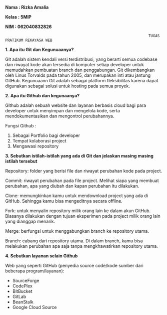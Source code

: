 **Nama  : Rizka Amalia**

**Kelas : 5MIP**

**NIM   : 062040832826**

                                                                    TUGAS PRATIKUM REKAYASA WEB

**1. Apa itu Git dan Kegunuaanya?**

   Git adalah sistem kendali versi terdistribusi, yang berarti semua codebase dan riwayat kode akan tersedia di komputer setiap developer untuk 
   memudahkan pembuatan branch dan penggabungan. Git dikembangkan oleh Linus Torvalds pada tahun 2005, dan merupakan inti atau jantung GitHub.
   Kegunuaann Git adalah sebagai platform fleksibilitas karena dapat digunakan sebagai solusi untuk hosting pada semua proyek. 

**2. Apa itu Github dan kegunaanya?**

   Github adalah sebuah website dan layanan berbasis cloud bagi para developer untuk menyimpan dan mengelola kode, serta mendokumentasikan dan mengontrol 
   perubahannya.

   Fungsi Github : 
   1) Sebagai Portfolio bagi developer
   2) Tempat kolaborasi project
   3) Mengawasi repository

**3. Sebutkan istilah-istilah yang ada di Git dan jelaskan masing masing istilah tersebut**

   Repository: folder yang berisi file dan riwayat perubahan kode pada project.
   
   Commit: riwayat perubahan pada file project. Melihat siapa yang membuat perubahan, apa yang diubah dan kapan perubahan itu dilakukan.
   
   Clone: memungkinkan kamu untuk mendownload project yang ada di GitHub. Sehingga kamu bisa mengeditnya secara offline.
   
   Fork: untuk menyalin repository milik orang lain ke dalam akun GitHub. Biasanya dilakukan dengan tujuan eksperimen pada project milik orang lain yang 
   dianggap menarik.
   
   Merge: berfungsi untuk menggabungkan branch ke repository utama.
   
   Branch: cabang dari repository utama. Di dalam branch, kamu bisa melakukan perubahan apa saja tanpa mengkhawatirkan repository utama.

**4. Sebutkan layanan selain Github**
   
   Web yang seperti GitHub (penyedia source code/kode sumber dari beberapa program/layanan):
   - SourceForge 
   - CodePlex 
   - BitBucket 
   - GitLab 
   - BeanStalk 
   - Google Cloud Source 
    
   



